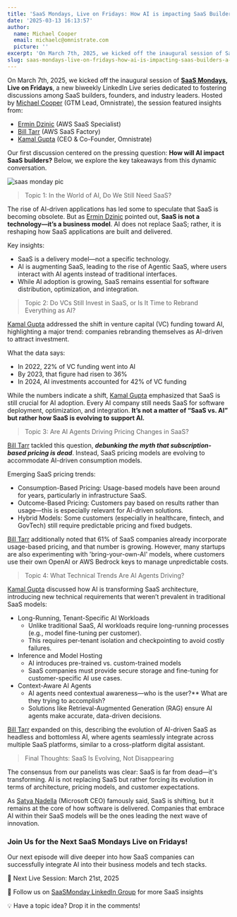 ```yaml
---
title: 'SaaS Mondays, Live on Fridays: How AI is impacting SaaS Builders (A Recap)'
date: '2025-03-13 16:13:57'
author:
  name: Michael Cooper
  email: michaelc@omnistrate.com
  picture: ''
excerpt: 'On March 7th, 2025, we kicked off the inaugural session of SaaS Mondays, Live on Fridays, a new biweekly LinkedIn Live series dedicated to fostering discussions among SaaS builders, founders,...'
slug: saas-mondays-live-on-fridays-how-ai-is-impacting-saas-builders-a-recap
---
```


On March 7th, 2025, we kicked off the inaugural session of **[SaaS Mondays][1], Live on Fridays**, a new biweekly LinkedIn Live series dedicated to fostering discussions among SaaS builders, founders, and industry leaders. Hosted by [Michael Cooper][2] (GTM Lead, Omnistrate), the session featured insights from:

 - [Ermin Dzinic][3] (AWS SaaS Specialist) 
 - [Bill Tarr][4] (AWS SaaS Factory)
 - [Kamal Gupta][5] (CEO & Co-Founder, Omnistrate)

Our first discussion centered on the pressing question: **How will AI impact SaaS builders?** Below, we explore the key takeaways from this dynamic conversation.

![saas monday pic][6]

> Topic 1: In the World of AI, Do We Still Need SaaS?

The rise of AI-driven applications has led some to speculate that SaaS is becoming obsolete. But as [Ermin Dzinic][7] pointed out, **SaaS is not a technology—it’s a business model**. AI does not replace SaaS; rather, it is reshaping how SaaS applications are built and delivered.

Key insights:

 - SaaS is a delivery model—not a specific technology.
 - AI is augmenting SaaS, leading to the rise of Agentic SaaS, where users interact with AI agents instead of traditional interfaces.
 - While AI adoption is growing, SaaS remains essential for software distribution, optimization, and integration.


> Topic 2: Do VCs Still Invest in SaaS, or Is It Time to Rebrand Everything as AI?

[Kamal Gupta][8] addressed the shift in venture capital (VC) funding toward AI, highlighting a major trend: companies rebranding themselves as AI-driven to attract investment.

What the data says:

 - In 2022, 22% of VC funding went into AI
 - By 2023, that figure had risen to 36%
 - In 2024, AI investments accounted for 42% of VC funding

While the numbers indicate a shift, [Kamal Gupta][5] emphasized that SaaS is still crucial for AI adoption. Every AI company still needs SaaS for software deployment, optimization, and integration. **It’s not a matter of “SaaS vs. AI” but rather how SaaS is evolving to support AI.**


> Topic 3: Are AI Agents Driving Pricing Changes in SaaS?

[Bill Tarr][9] tackled this question, ***debunking the myth that subscription-based pricing is dead***. Instead, SaaS pricing models are evolving to accommodate AI-driven consumption models.

Emerging SaaS pricing trends:

 - Consumption-Based Pricing: Usage-based models have been around for years, particularly in infrastructure SaaS.
 - Outcome-Based Pricing: Customers pay based on results rather than usage—this is especially relevant for AI-driven solutions.
- Hybrid Models: Some customers (especially in healthcare, fintech, and GovTech) still require predictable pricing and fixed budgets.

[Bill Tarr][9] additionally noted that 61% of SaaS companies already incorporate usage-based pricing, and that number is growing. However, many startups are also experimenting with 'bring-your-own-AI' models, where customers use their own OpenAI or AWS Bedrock keys to manage unpredictable costs.

> Topic 4: What Technical Trends Are AI Agents Driving?

[Kamal Gupta][10] discussed how AI is transforming SaaS architecture, introducing new technical requirements that weren’t prevalent in traditional SaaS models:

- Long-Running, Tenant-Specific AI Workloads
    - Unlike traditional SaaS, AI workloads require long-running processes (e.g., model fine-tuning per customer).
    - This requires per-tenant isolation and checkpointing to avoid costly failures.
- Inference and Model Hosting
    - AI introduces pre-trained vs. custom-trained models
    - SaaS companies must provide secure storage and fine-tuning for customer-specific AI use cases.
- Context-Aware AI Agents
    - AI agents need contextual awareness—who is the user?** What are they trying to accomplish?
    -  Solutions like Retrieval-Augmented Generation (RAG) ensure AI agents make accurate, data-driven decisions.

[Bill Tarr][9] expanded on this, describing the evolution of AI-driven SaaS as headless and bottomless AI, where agents seamlessly integrate across multiple SaaS platforms, similar to a cross-platform digital assistant.

> Final Thoughts: SaaS Is Evolving, Not Disappearing

The consensus from our panelists was clear: SaaS is far from dead—it's transforming. AI is not replacing SaaS but rather forcing its evolution in terms of architecture, pricing models, and customer expectations.

As [Satya Nadella][12] (Microsoft CEO) famously said, SaaS is shifting, but it remains at the core of how software is delivered. Companies that embrace AI within their SaaS models will be the ones leading the next wave of innovation.


### Join Us for the Next SaaS Mondays Live on Fridays!


Our next episode will dive deeper into how SaaS companies can successfully integrate AI into their business models and tech stacks. 

📅 Next Live Session: March 21st, 2025

🔗 Follow us on [SaaSMonday LinkedIn Group][13] for more SaaS insights

💡 Have a topic idea? Drop it in the comments!


  [1]: http://saasmondays.com/
  [2]: https://www.linkedin.com/in/michaeldc/
  [3]: https://www.linkedin.com/in/ermindzinic/
  [4]: https://www.linkedin.com/in/saastarr/
  [5]: https://www.linkedin.com/in/kkgupta2/
  [6]: https://drive.google.com/thumbnail?id=1FGyc4RzCPOrclfpCS80C5pNAW8fSZi4E&sz=w720
  [7]: https://www.linkedin.com/in/ermindzinic/
  [8]: https://www.linkedin.com/in/kkgupta2/
  [9]: https://www.linkedin.com/in/saastarr/
  [10]: https://www.linkedin.com/in/kkgupta2/
  [11]: https://www.linkedin.com/in/saastarr/
  [12]: https://www.linkedin.com/in/satyanadella/
  [13]: https://www.linkedin.com/groups/9880017/
